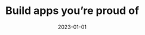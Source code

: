 ---
title: "Build apps you’re proud of"
description: "Budibase is a platform that allows you to take control of the multiple datasets and rogue spreadsheets. Powerful and secure. Budibase allows you to create a safe space to connect, share, and collaborate with data in an easier, faster, and secure way."
type: platform/features/design
layout: single
date: 2023-01-01
images: ["/banner-gradient.jpg"]
---